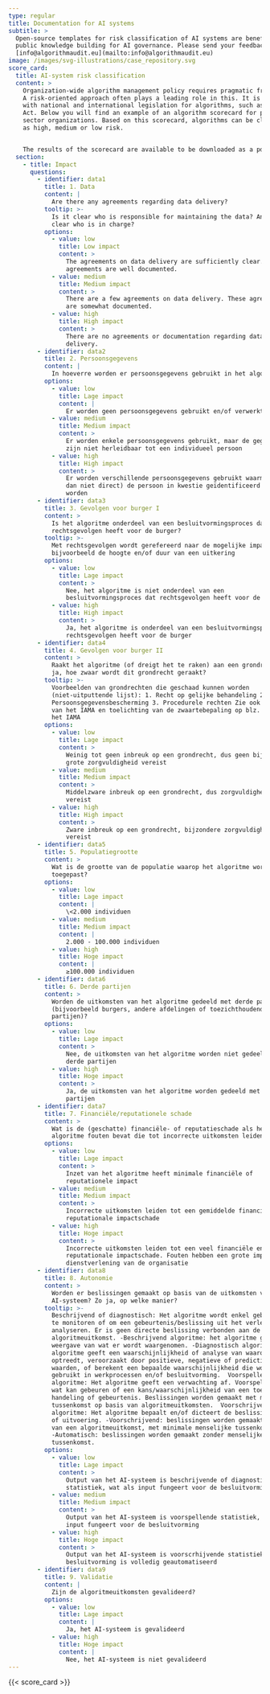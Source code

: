 ```yaml
---
type: regular
title: Documentation for AI systems
subtitle: >
  Open-source templates for risk classification of AI systems are beneficial for
  public knowledge building for AI governance. Please send your feedback to
  [info@algorithmaudit.eu](mailto:info@algorithmaudit.eu)
image: /images/svg-illustrations/case_repository.svg
score_card:
  title: AI-system risk classification
  content: >
    Organization-wide algorithm management policy requires pragmatic frameworks.
    A risk-oriented approach often plays a leading role in this. It is in line
    with national and international legislation for algorithms, such as the AI
    Act. Below you will find an example of an algorithm scorecard for public
    sector organizations. Based on this scorecard, algorithms can be classified
    as high, medium or low risk.


    The results of the scorecard are available to be downloaded as a pdf.
  section:
    - title: Impact
      questions:
        - identifier: data1
          title: 1. Data
          content: |
            Are there any agreements regarding data delivery?
          tooltip: >-
            Is it clear who is responsible for maintaining the data? And is it
            clear who is in charge?
          options:
            - value: low
              title: Low impact
              content: >
                The agreements on data delivery are sufficiently clear. These
                agreements are well documented.
            - value: medium
              title: Medium impact
              content: >
                There are a few agreements on data delivery. These agreements
                are somewhat documented.
            - value: high
              title: High impact
              content: >
                There are no agreements or documentation regarding data
                delivery.
        - identifier: data2
          title: 2. Persoonsgegevens
          content: |
            In hoeverre worden er persoonsgegevens gebruikt in het algoritme?
          options:
            - value: low
              title: Lage impact
              content: |
                Er worden geen persoonsgegevens gebruikt en/of verwerkt
            - value: medium
              title: Medium impact
              content: >
                Er worden enkele persoonsgegevens gebruikt, maar de gegevens
                zijn niet herleidbaar tot een individueel persoon
            - value: high
              title: High impact
              content: >
                Er worden verschillende persoonsgegevens gebruikt waarmee (al
                dan niet direct) de persoon in kwestie geïdentificeerd kan
                worden
        - identifier: data3
          title: 3. Gevolgen voor burger I
          content: >
            Is het algoritme onderdeel van een besluitvormingsproces dat
            rechtsgevolgen heeft voor de burger?
          tooltip: >-
            Met rechtsgevolgen wordt gerefereerd naar de mogelijke impact op
            bijvoorbeeld de hoogte en/of duur van een uitkering
          options:
            - value: low
              title: Lage impact
              content: >
                Nee, het algoritme is niet onderdeel van een
                besluitvormingsproces dat rechtsgevolgen heeft voor de burger
            - value: high
              title: High impact
              content: >
                Ja, het algoritme is onderdeel van een besluitvormingsproces dat
                rechtsgevolgen heeft voor de burger
        - identifier: data4
          title: 4. Gevolgen voor burger II
          content: >
            Raakt het algoritme (of dreigt het te raken) aan een grondrecht? Zo
            ja, hoe zwaar wordt dit grondrecht geraakt?
          tooltip: >-
            Voorbeelden van grondrechten die geschaad kunnen worden
            (niet-uitputtende lijst): 1. Recht op gelijke behandeling 2.
            Persoonsgegevensbescherming 3. Procedurele rechten Zie ook blz. 71
            van het IAMA en toelichting van de zwaartebepaling op blz. 72 van
            het IAMA
          options:
            - value: low
              title: Lage impact
              content: >
                Weinig tot geen inbreuk op een grondrecht, dus geen bijzonder
                grote zorgvuldigheid vereist
            - value: medium
              title: Medium impact
              content: >
                Middelzware inbreuk op een grondrecht, dus zorgvuldigheid
                vereist
            - value: high
              title: High impact
              content: >
                Zware inbreuk op een grondrecht, bijzondere zorgvuldigheid
                vereist
        - identifier: data5
          title: 5. Populatiegrootte
          content: >
            Wat is de grootte van de populatie waarop het algoritme wordt
            toegepast?
          options:
            - value: low
              title: Lage impact
              content: |
                \<2.000 individuen
            - value: medium
              title: Medium impact
              content: |
                2.000 - 100.000 individuen
            - value: high
              title: Hoge impact
              content: |
                ≥100.000 individuen
        - identifier: data6
          title: 6. Derde partijen
          content: >
            Worden de uitkomsten van het algoritme gedeeld met derde partijen
            (bijvoorbeeld burgers, andere afdelingen of toezichthoudende
            partijen)?
          options:
            - value: low
              title: Lage impact
              content: >
                Nee, de uitkomsten van het algoritme worden niet gedeeld met
                derde partijen
            - value: high
              title: Hoge impact
              content: >
                Ja, de uitkomsten van het algoritme worden gedeeld met derde
                partijen
        - identifier: data7
          title: 7. Financiële/reputationele schade
          content: >
            Wat is de (geschatte) financiële- of reputatieschade als het
            algoritme fouten bevat die tot incorrecte uitkomsten leiden?
          options:
            - value: low
              title: Lage impact
              content: >
                Inzet van het algoritme heeft minimale financiële of
                reputationele impact
            - value: medium
              title: Medium impact
              content: >
                Incorrecte uitkomsten leiden tot een gemiddelde financiële en/of
                reputationale impactschade
            - value: high
              title: Hoge impact
              content: >
                Incorrecte uitkomsten leiden tot een veel financiële en/of
                reputationale impactschade. Fouten hebben een grote impact op de
                dienstverlening van de organisatie
        - identifier: data8
          title: 8. Autonomie
          content: >
            Worden er beslissingen gemaakt op basis van de uitkomsten van het
            AI-systeem? Zo ja, op welke manier?
          tooltip: >-
            Beschrijvend of diagnostisch: Het algoritme wordt enkel gebruikt om
            te monitoren of om een gebeurtenis/beslissing uit het verleden te
            analyseren. Er is geen directe beslissing verbonden aan de
            algoritmeuitkomst. -Beschrijvend algoritme: het algoritme geeft een
            weergave van wat er wordt waargenomen. -Diagnostisch algoritme: het
            algoritme geeft een waarschijnlijkheid of analyse van waarom iets
            optreedt, veroorzaakt door positieve, negatieve of predictieve
            waarden, of berekent een bepaalde waarschijnlijkheid die wordt
            gebruikt in werkprocessen en/of besluitvorming.  Voorspellend
            algoritme: Het algoritme geeft een verwachting af. Voorspelling van
            wat kan gebeuren of een kans/waarschijnlijkheid van een toekomstige
            handeling of gebeurtenis. Beslissingen worden gemaakt met menselijke
            tussenkomst op basis van algoritmeuitkomsten.  Voorschrijvend
            algoritme: Het algoritme bepaalt en/of dicteert de beslissing/actie
            of uitvoering. -Voorschrijvend: beslissingen worden gemaakt op basis
            van een algoritmeuitkomst, met minimale menselijke tussenkomst.
            -Automatisch: beslissingen worden gemaakt zonder menselijke
            tussenkomst.
          options:
            - value: low
              title: Lage impact
              content: >
                Output van het AI-systeem is beschrijvende of diagnostische
                statistiek, wat als input fungeert voor de besluitvorming
            - value: medium
              title: Medium impact
              content: >
                Output van het AI-systeem is voorspellende statistiek, wat als
                input fungeert voor de besluitvorming
            - value: high
              title: Hoge impact
              content: >
                Output van het AI-systeem is voorscrhijvende statistiek, of
                besluitvorming is volledig geautomatiseerd
        - identifier: data9
          title: 9. Validatie
          content: |
            Zijn de algoritmeuitkomsten gevalideerd?
          options:
            - value: low
              title: Lage impact
              content: |
                Ja, het AI-systeem is gevalideerd
            - value: high
              title: Hoge impact
              content: |
                Nee, het AI-systeem is niet gevalideerd
---
```


{{< score_card >}}
